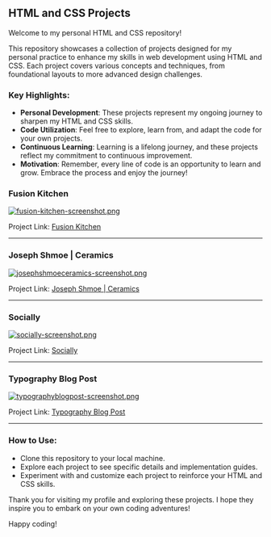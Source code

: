 ## HTML and CSS Projects

Welcome to my personal HTML and CSS repository!

This repository showcases a collection of projects designed for my personal practice to enhance my skills in web development using HTML and CSS. Each project covers various concepts and techniques, from foundational layouts to more advanced design challenges.

### Key Highlights:
- **Personal Development**: These projects represent my ongoing journey to sharpen my HTML and CSS skills.
- **Code Utilization**: Feel free to explore, learn from, and adapt the code for your own projects.
- **Continuous Learning**: Learning is a lifelong journey, and these projects reflect my commitment to continuous improvement.
- **Motivation**: Remember, every line of code is an opportunity to learn and grow. Embrace the process and enjoy the journey!

### Fusion Kitchen

[![fusion-kitchen-screenshot.png](https://i.postimg.cc/sX3sgW6Q/fusion-kitchen-screenshot.png)](https://postimg.cc/B87dhjG4)

Project Link: [Fusion Kitchen](https://fusionkitchen-iamtiedev.netlify.app/)

---

### Joseph Shmoe | Ceramics

[![josephshmoeceramics-screenshot.png](https://i.postimg.cc/s2nRQpQd/josephshmoeceramics-screenshot.png)](https://postimg.cc/t1Vc8nN2)

Project Link: [Joseph Shmoe | Ceramics](https://josephshmoeceramics-iamtiedev.netlify.app/)

---

### Socially

[![socially-screenshot.png](https://i.postimg.cc/JhTFVBk5/socially-screenshot.png)](https://postimg.cc/5HCg8ypX)

Project Link: [Socially](https://socially-iamtiedev.netlify.app/)

---

### Typography Blog Post

[![typographyblogpost-screenshot.png](https://i.postimg.cc/J0Lj9zxQ/typographyblogpost-screenshot.png)](https://postimg.cc/Kk0KTFdK)

Project Link: [Typography Blog Post](https://typographyblogpost-iamtiedev.netlify.app/)

---

### How to Use:
- Clone this repository to your local machine.
- Explore each project to see specific details and implementation guides.
- Experiment with and customize each project to reinforce your HTML and CSS skills.

Thank you for visiting my profile and exploring these projects. I hope they inspire you to embark on your own coding adventures!

Happy coding!
